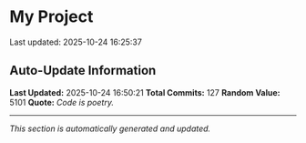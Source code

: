# My Project


Last updated: 2025-10-24 16:25:37






































































































































































































































































































































































































































































































































## Auto-Update Information

**Last Updated:** 2025-10-24 16:50:21
**Total Commits:** 127
**Random Value:** 5101
**Quote:** _Code is poetry._

---
_This section is automatically generated and updated._